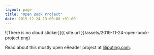 ```yaml
---
layout: page
title: "Open Book Project"
date: 2019-12-24 13:00:00 +01:00
---
```


![There is no cloud sticker]({{ site.url }}/assets/2019-11-24-open-book-project.png)

Read about this mostly open eReader project at [liliputing.com](https://liliputing.com/2019/12/the-open-book-project-is-designing-a-non-proprietary-ereader.html).
